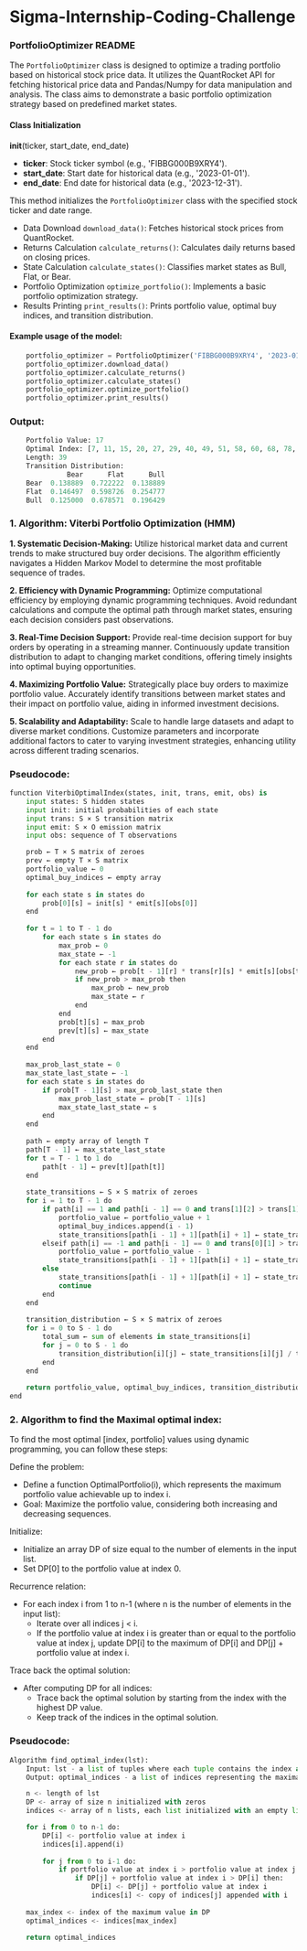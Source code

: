 # Sigma-Internship-Coding-Challenge

### PortfolioOptimizer README

The `PortfolioOptimizer` class is designed to optimize a trading portfolio based on historical stock price data. It utilizes the QuantRocket API for fetching historical price data and Pandas/Numpy for data manipulation and analysis. The class aims to demonstrate a basic portfolio optimization strategy based on predefined market states.

#### Class Initialization

__init__(ticker, start_date, end_date)

- **ticker**: Stock ticker symbol (e.g., 'FIBBG000B9XRY4').
- **start_date**: Start date for historical data (e.g., '2023-01-01').
- **end_date**: End date for historical data (e.g., '2023-12-31').

This method initializes the `PortfolioOptimizer` class with the specified stock ticker and date range.

- Data Download `download_data()`: Fetches historical stock prices from QuantRocket.
- Returns Calculation `calculate_returns()`: Calculates daily returns based on closing prices.
- State Calculation `calculate_states()`: Classifies market states as Bull, Flat, or Bear.
- Portfolio Optimization `optimize_portfolio()`: Implements a basic portfolio optimization strategy.
- Results Printing `print_results()`: Prints portfolio value, optimal buy indices, and transition distribution.

#### Example usage of the model:

```python
    portfolio_optimizer = PortfolioOptimizer('FIBBG000B9XRY4', '2023-01-01', '2023-12-31')
    portfolio_optimizer.download_data()
    portfolio_optimizer.calculate_returns()
    portfolio_optimizer.calculate_states()
    portfolio_optimizer.optimize_portfolio()
    portfolio_optimizer.print_results()
```

### Output:

```python
    Portfolio Value: 17
    Optimal Index: [7, 11, 15, 20, 27, 29, 40, 49, 51, 58, 60, 68, 78, 84, 87, 93, 99, 102, 107, 109, 112, 116, 119, 122, 132, 141, 159, 163, 176, 186, 190, 206, 208, 211, 215, 217, 231, 233, 237]
    Length: 39
    Transition Distribution:
              Bear      Flat      Bull
    Bear  0.138889  0.722222  0.138889
    Flat  0.146497  0.598726  0.254777
    Bull  0.125000  0.678571  0.196429
```

### 1. Algorithm: Viterbi Portfolio Optimization (HMM)

**1. Systematic Decision-Making:** Utilize historical market data and current trends to make structured buy order decisions. The algorithm efficiently navigates a Hidden Markov Model to determine the most profitable sequence of trades.

**2. Efficiency with Dynamic Programming:** Optimize computational efficiency by employing dynamic programming techniques. Avoid redundant calculations and compute the optimal path through market states, ensuring each decision considers past observations.

**3. Real-Time Decision Support:** Provide real-time decision support for buy orders by operating in a streaming manner. Continuously update transition distribution to adapt to changing market conditions, offering timely insights into optimal buying opportunities.

**4. Maximizing Portfolio Value:** Strategically place buy orders to maximize portfolio value. Accurately identify transitions between market states and their impact on portfolio value, aiding in informed investment decisions.

**5. Scalability and Adaptability:** Scale to handle large datasets and adapt to diverse market conditions. Customize parameters and incorporate additional factors to cater to varying investment strategies, enhancing utility across different trading scenarios.

### Pseudocode:

```python
function ViterbiOptimalIndex(states, init, trans, emit, obs) is
    input states: S hidden states
    input init: initial probabilities of each state
    input trans: S × S transition matrix
    input emit: S × O emission matrix
    input obs: sequence of T observations

    prob ← T × S matrix of zeroes
    prev ← empty T × S matrix
    portfolio_value ← 0
    optimal_buy_indices ← empty array
    
    for each state s in states do
        prob[0][s] = init[s] * emit[s][obs[0]]
    end
    
    for t = 1 to T - 1 do
        for each state s in states do
            max_prob ← 0
            max_state ← -1
            for each state r in states do
                new_prob ← prob[t - 1][r] * trans[r][s] * emit[s][obs[t]]
                if new_prob > max_prob then
                    max_prob ← new_prob
                    max_state ← r
                end
            end
            prob[t][s] ← max_prob
            prev[t][s] ← max_state
        end
    end
    
    max_prob_last_state ← 0
    max_state_last_state ← -1
    for each state s in states do
        if prob[T - 1][s] > max_prob_last_state then
            max_prob_last_state ← prob[T - 1][s]
            max_state_last_state ← s
        end
    end
    
    path ← empty array of length T
    path[T - 1] ← max_state_last_state
    for t = T - 1 to 1 do
        path[t - 1] ← prev[t][path[t]]
    end
    
    state_transitions ← S × S matrix of zeroes
    for i = 1 to T - 1 do
        if path[i] == 1 and path[i - 1] == 0 and trans[1][2] > trans[1][0] then
            portfolio_value ← portfolio_value + 1
            optimal_buy_indices.append(i - 1)
            state_transitions[path[i - 1] + 1][path[i] + 1] ← state_transitions[path[i - 1] + 1][path[i] + 1] + 1
        elseif path[i] == -1 and path[i - 1] == 0 and trans[0][1] > trans[0][2] then
            portfolio_value ← portfolio_value - 1
            state_transitions[path[i - 1] + 1][path[i] + 1] ← state_transitions[path[i - 1] + 1][path[i] + 1] + 1
        else
            state_transitions[path[i - 1] + 1][path[i] + 1] ← state_transitions[path[i - 1] + 1][path[i] + 1] + 1
            continue
        end
    end
    
    transition_distribution ← S × S matrix of zeroes
    for i = 0 to S - 1 do
        total_sum ← sum of elements in state_transitions[i]
        for j = 0 to S - 1 do
            transition_distribution[i][j] ← state_transitions[i][j] / total_sum
        end
    end
    
    return portfolio_value, optimal_buy_indices, transition_distribution
end
```

### 2. Algorithm to find the Maximal optimal index:

To find the most optimal [index, portfolio] values using dynamic programming, you can follow these steps:

Define the problem:
- Define a function OptimalPortfolio(i), which represents the maximum portfolio value achievable up to index i.
- Goal: Maximize the portfolio value, considering both increasing and decreasing sequences.

Initialize:
- Initialize an array DP of size equal to the number of elements in the input list.
- Set DP[0] to the portfolio value at index 0.

Recurrence relation:
- For each index i from 1 to n-1 (where n is the number of elements in the input list):
  - Iterate over all indices j < i.
  - If the portfolio value at index i is greater than or equal to the portfolio value at index j, update DP[i] to the maximum of DP[i] and DP[j] + portfolio value at index i.

Trace back the optimal solution:
- After computing DP for all indices:
  - Trace back the optimal solution by starting from the index with the highest DP value.
  - Keep track of the indices in the optimal solution.

### Pseudocode:
```python
Algorithm find_optimal_index(lst):
    Input: lst - a list of tuples where each tuple contains the index and the portfolio value
    Output: optimal_indices - a list of indices representing the maximal optimal index

    n <- length of lst
    DP <- array of size n initialized with zeros
    indices <- array of n lists, each list initialized with an empty list

    for i from 0 to n-1 do:
        DP[i] <- portfolio value at index i
        indices[i].append(i)
        
        for j from 0 to i-1 do:
            if portfolio value at index i > portfolio value at index j then:
                if DP[j] + portfolio value at index i > DP[i] then:
                    DP[i] <- DP[j] + portfolio value at index i
                    indices[i] <- copy of indices[j] appended with i
    
    max_index <- index of the maximum value in DP
    optimal_indices <- indices[max_index]
    
    return optimal_indices
```
